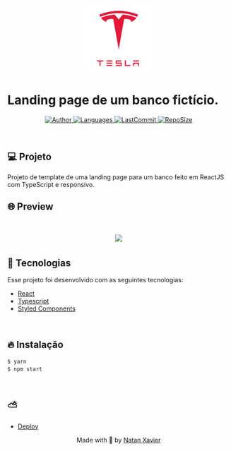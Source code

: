 <h1 align="center">
  <img alt="Barber" title="#del" src="github/logo.png" width="150px" borderRadius="20px" />
</h1>

# Landing page de um banco fictício.

<p align="center">
  <a href="https://github.com/nataxaa">
    <img alt="Author" src="https://img.shields.io/badge/author-nataxaa-33A1F2?style=flat-square">
  </a>

  <a href="#">
    <img alt="Languages" src="https://img.shields.io/github/languages/count/nataxaa/TeslaBank?color=33A1F2&style=flat-square">
  </a>

  <a href="https://github.com/nataxaa/TeslaBank/commits/master">
    <img alt="LastCommit" src="https://img.shields.io/github/last-commit/nataxaa/TeslaBank?color=33A1F2&style=flat-square">
  </a>

  <a href="#">
    <img alt="RepoSize" src="https://img.shields.io/github/repo-size/nataxaa/TeslaBank?color=33A1F2&style=flat-square">
  </a>

</p>

<br />

## 💻 Projeto

Projeto de template de uma landing page para um banco feito em ReactJS com TypeScript e responsivo.
<br />

## 🌐 Preview

<h1 align="center">
    <img src="github/github_video.gif" />
</h1>

## 🚀 Tecnologias

Esse projeto foi desenvolvido com as seguintes tecnologias:

- [React](https://react.dev/)
- [Typescript](https://www.typescriptlang.org/)
- [Styled Components](https://styled-components.com/)

<br />

## 🔥 Instalação
```bash
$ yarn
$ npm start
```
<br/>

## ⛅

- [Deploy](https://curious-sunflower-8a67d1.netlify.app/)

<p align="center">
  Made with 💙 by <a href="https://www.linkedin.com/in/natan-xavier-a266a0228/"> Natan Xavier </a>
</p>
